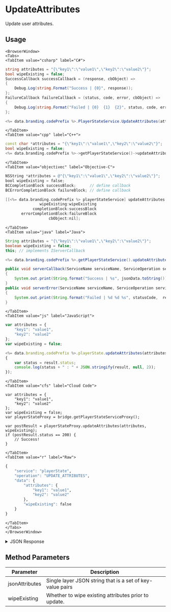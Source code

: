 # UpdateAttributes

Update user attributes.

<PartialServop service_name="playerState" operation_name="UPDATE_ATTRIBUTES" />

## Usage

```mdx-code-block
<BrowserWindow>
<Tabs>
<TabItem value="csharp" label="C#">
```

```csharp
string attributes = "{\"key1\":\"value1\",\"key2\":\"value2\"}";
bool wipeExisting = false;
SuccessCallback successCallback = (response, cbObject) =>
{
    Debug.Log(string.Format("Success | {0}", response));
};
FailureCallback failureCallback = (status, code, error, cbObject) =>
{
    Debug.Log(string.Format("Failed | {0}  {1}  {2}", status, code, error));
};

<%= data.branding.codePrefix %>.PlayerStateService.UpdateAttributes(attributes, wipeExisting, successCallback, failureCallback);
```

```mdx-code-block
</TabItem>
<TabItem value="cpp" label="C++">
```

```cpp
const char *attributes = "{\"key1\":\"value1\",\"key2\":\"value2\"}";
bool wipeExisting = false;
<%= data.branding.codePrefix %>->getPlayerStateService()->updateAttributes(attributes, wipeExisting, this);
```

```mdx-code-block
</TabItem>
<TabItem value="objectivec" label="Objective-C">
```

```objectivec
NSString *attributes = @"{\"key1\":\"value1\",\"key2\":\"value2\"}";
bool wipeExisting = false;
BCCompletionBlock successBlock;      // define callback
BCErrorCompletionBlock failureBlock; // define callback

[[<%= data.branding.codePrefix %> playerStateService] updateAttributes:attributes
               wipeExisting:wipeExisting
            completionBlock:successBlock
       errorCompletionBlock:failureBlock
                   cbObject:nil];
```

```mdx-code-block
</TabItem>
<TabItem value="java" label="Java">
```

```java
String attributes = "{\"key1\":\"value1\",\"key2\":\"value2\"}";
boolean wipeExisting = false;
this; // implements IServerCallback

<%= data.branding.codePrefix %>.getPlayerStateService().updateAttributes(attributes, wipeExisting, this);

public void serverCallback(ServiceName serviceName, ServiceOperation serviceOperation, JSONObject jsonData)
{
    System.out.print(String.format("Success | %s", jsonData.toString()));
}
public void serverError(ServiceName serviceName, ServiceOperation serviceOperation, int statusCode, int reasonCode, String jsonError)
{
    System.out.print(String.format("Failed | %d %d %s", statusCode,  reasonCode, jsonError.toString()));
}
```

```mdx-code-block
</TabItem>
<TabItem value="js" label="JavaScript">
```

```javascript
var attributes = {
    "key1": "value1",
    "key2": "value2"
};
var wipeExisting = false;

<%= data.branding.codePrefix %>.playerState.updateAttributes(attributes, wipeExisting, result =>
{
	var status = result.status;
	console.log(status + " : " + JSON.stringify(result, null, 2));
});
```

```mdx-code-block
</TabItem>
<TabItem value="cfs" label="Cloud Code">
```

```cfscript
var attributes = {
    "key1": "value1",
    "key2": "value2"
};
var wipeExisting = false;
var playerStateProxy = bridge.getPlayerStateServiceProxy();

var postResult = playerStateProxy.updateAttributes(attributes, wipeExisting);
if (postResult.status == 200) {
    // Success!
}
```

```mdx-code-block
</TabItem>
<TabItem value="r" label="Raw">
```

```r
{
	"service": "playerState",
	"operation": "UPDATE_ATTRIBUTES",
	"data": {
		"attributes": {
			"key1": "value1",
			"key2": "value2"
		},
		"wipeExisting": false
	}
}
```

```mdx-code-block
</TabItem>
</Tabs>
</BrowserWindow>
```

<details>
<summary>JSON Response</summary>

```json
{
    "status" : 200,
    "data" : null
}
```
</details>

## Method Parameters
Parameter | Description
--------- | -----------
jsonAttributes | Single layer JSON string that is a set of key-value pairs
wipeExisting | Whether to wipe existing attributes prior to update.


